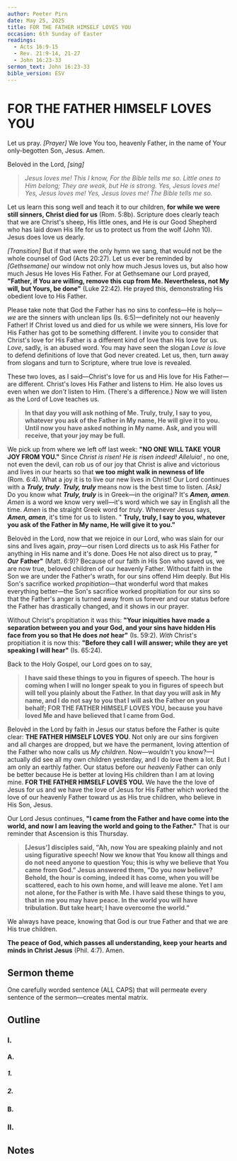```yaml
---
author: Peeter Pirn
date: May 25, 2025
title: FOR THE FATHER HIMSELF LOVES YOU
occasion: 6th Sunday of Easter
readings:
  - Acts 16:9-15
  - Rev. 21:9-14, 21-27
  - John 16:23-33
sermon_text: John 16:23-33
bible_version: ESV
---
```


# FOR THE FATHER HIMSELF LOVES YOU

Let us pray. *\[Prayer]*  We love You too, heavenly Father, in the name of Your only-begotten Son, Jesus. Amen.

Belovèd in the Lord, *\[sing]*
> *Jesus loves me! This I know,* 
> *For the Bible tells me so.* 
> *Little ones to Him belong;* 
> *They are weak, but He is strong.* 
> *Yes, Jesus loves me!* 
> *Yes, Jesus loves me!* 
> *Yes, Jesus loves me!* 
> *The Bible tells me so.*

Let us learn this song well and teach it to our children, **for while we were still sinners, Christ died for us** (Rom. 5:8b). Scripture does clearly teach that we are Christ's sheep, His little ones, and He is our Good Shepherd who has laid down His life for us to protect us from the wolf (John 10). Jesus does love us dearly.

*\[Transition]*  But if that were the only hymn we sang, that would not be the whole counsel of God (Acts 20:27). Let us ever be reminded by *\[Gethsemane]*  our window not only how much Jesus loves us, but also how much Jesus He loves His Father. For at Gethsemane our Lord prayed, **"Father, if You are willing, remove this cup from Me. Nevertheless, not My will, but Yours, be done"**  (Luke 22:42). He prayed this, demonstrating His obedient love to His Father.

Please take note that God the Father has no sins to confess—He is holy—*we* are the sinners with unclean lips (Is. 6:5)—definitely not our heavenly Father! If Christ loved us and died for us while we were sinners, His love for His Father has got to be something different. I invite you to consider that Christ's love for His Father is a different kind of love than His love for us. *Love*, sadly, is an abused word. You may have seen the slogan *Love is love* to defend definitions of love that God never created. Let us, then, turn away from slogans and turn to Scripture, where true love is revealed.

These two loves, as I said—Christ's love for us and His love for His Father—are different. Christ's loves His Father and listens to Him. He also loves us even when we *don't* listen to Him. (There's a difference.) Now we will listen as the Lord of Love teaches us.
> **In that day you will ask nothing of Me. Truly, truly, I say to you, whatever you ask of the Father in My name, He will give it to you. Until now you have asked nothing in My name. Ask, and you will receive, that your joy may be full.**

We pick up from where we left off last week: **"NO ONE WILL TAKE YOUR JOY FROM YOU."**  Since *Christ is risen! He is risen indeed! Alleluia!* , no one, not even the devil, can rob us of our joy that Christ is alive and victorious and lives in our hearts so that **we too** **might walk in newness of life** (Rom. 6:4). What a joy it is to live our new lives in Christ! Our Lord continues with a ***Truly, truly***. ***Truly, truly*** means now is the best time to listen. *\[Ask]*  Do you know what ***Truly, truly*** is in Greek—in the original? It's ***Amen, amen***. *Amen* is a word we know very well—it's word which we say in English all the time. *Amen* is the straight Greek word for *truly*. Whenever Jesus says, ***Amen, amen***, it's time for us to listen. " **Truly, truly, I say to you, whatever you ask of the Father in My name, He will give it to you."**

Belovèd in the Lord, now that we rejoice in our Lord, who was slain for our sins and lives again, *pray*—our risen Lord directs us to ask His Father for anything in His name and it's done. Does He not also direct us to pray, **"** ***Our*** **Father"**  (Matt. 6:9)? Because of our faith in His Son who saved us, we are now true, beloved children of our heavenly Father. Without faith in the Son we are under the Father's wrath, for our sins offend Him deeply. But His Son's sacrifice worked *propitiation*—that wonderful word that makes everything better—the Son's sacrifice worked propitiation for our sins so that the Father's anger is turned away from us forever and our status before the Father has drastically changed, and it shows in our prayer.

Without Christ's propitiation it was this: **"Your iniquities have made a separation between you and your God, and your sins have hidden His face from you so that He does** ***not*** **hear"**  (Is. 59:2). *With* Christ's propitiation it is now this: **"Before they call I will answer; while they are yet speaking I will hear"**  (Is. 65:24).

Back to the Holy Gospel, our Lord goes on to say,
> **I have said these things to you in figures of speech. The hour is coming when I will no longer speak to you in figures of speech but will tell you plainly about the Father. In that day you will ask in My name, and I do not say to you that I will ask the Father on your behalf; FOR THE FATHER HIMSELF LOVES YOU, because you have loved Me and have believed that I came from God.**

Belovèd in the Lord by faith in Jesus our status before the Father is quite clear: **THE FATHER HIMSELF LOVES YOU**. Not only are our sins forgiven and all charges are dropped, but we have the permanent, loving attention of the Father who now calls us *My children*. Now—wouldn't you know?—I actually did see all my own children yesterday, and I do love them a lot. But I am only an earthly father. Our status before our *heavenly* Father can only be better because He is better at loving His children than I am at loving mine. **FOR THE FATHER HIMSELF LOVES YOU.**  We have the the love of Jesus for us and we have the love of Jesus for His Father which worked the love of our heavenly Father toward us as His true children, who believe in His Son, Jesus.

Our Lord Jesus continues, **"I came from the Father and have come into the world, and now I am leaving the world and going to the Father."**  That is our reminder that Ascension is this Thursday.
> **\[Jesus'] disciples said, "Ah, now You are speaking plainly and not using figurative speech! Now we know that You know all things and do not need anyone to question You; this is why we believe that You came from God." Jesus answered them, "Do you now believe? Behold, the hour is coming, indeed it has come, when you will be scattered, each to his own home, and will leave me alone. Yet I am not alone, for the Father is with Me. I have said these things to you, that in me you may have peace. In the world you will have tribulation. But take heart; I have overcome the world."**

We always have peace, knowing that God is our true Father and that we are His true children.

**The peace of God, which passes all understanding, keep your hearts and minds in Christ Jesus** (Phil. 4:7). Amen.

## Sermon theme
One carefully worded sentence (ALL CAPS) that will permeate every sentence of the sermon—creates mental matrix.
## Outline
### I.
#### A.
##### 1.
##### 2.
#### B.
### II.
## Notes